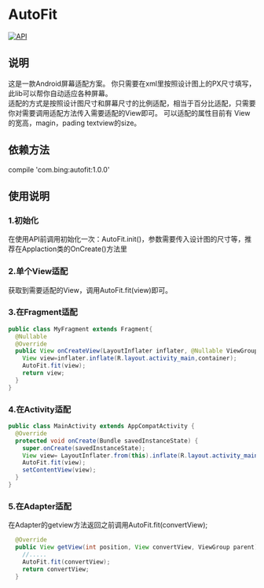 # AutoFit
[![API](https://img.shields.io/badge/API-15%2B-green.svg?style=flat)](https://android-arsenal.com/api?level=15)
## 说明
这是一款Android屏幕适配方案。
你只需要在xml里按照设计图上的PX尺寸填写，此lib可以帮你自动适应各种屏幕。   
适配的方式是按照设计图尺寸和屏幕尺寸的比例适配，相当于百分比适配，只需要你对需要调用适配方法传入需要适配的View即可。
可以适配的属性目前有 View的宽高，magin，pading textview的size。
## 依赖方法
compile 'com.bing:autofit:1.0.0'
## 使用说明

### 1.初始化
在使用API前调用初始化一次：AutoFit.init()，参数需要传入设计图的尺寸等，推荐在Applaction类的OnCreate()方法里

### 2.单个View适配
获取到需要适配的View，调用AutoFit.fit(view)即可。
### 3.在Fragment适配

```java
public class MyFragment extends Fragment{
  @Nullable
  @Override
  public View onCreateView(LayoutInflater inflater, @Nullable ViewGroup container, @Nullable Bundle savedInstanceState) {
    View view=inflater.inflate(R.layout.activity_main,container);
    AutoFit.fit(view);
    return view;
  }
} 
```
### 4.在Activity适配
```java
public class MainActivity extends AppCompatActivity {
  @Override
  protected void onCreate(Bundle savedInstanceState) {
    super.onCreate(savedInstanceState);
    View view= LayoutInflater.from(this).inflate(R.layout.activity_main,null,false);
    AutoFit.fit(view);
    setContentView(view);
  }
}
```
### 5.在Adapter适配
在Adapter的getview方法返回之前调用AutoFit.fit(convertView);
```java
  @Override
  public View getView(int position, View convertView, ViewGroup parent) {
    //.....
    AutoFit.fit(convertView);
    return convertView;
  }
```


    


    
